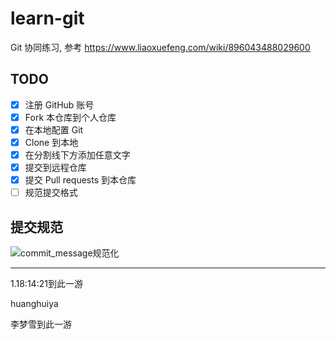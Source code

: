 # learn-git
Git 协同练习, 参考 https://www.liaoxuefeng.com/wiki/896043488029600

## TODO

- [X] 注册 GitHub 账号
- [X] Fork 本仓库到个人仓库
- [X] 在本地配置 Git
- [X] Clone 到本地
- [X] 在分割线下方添加任意文字
- [X] 提交到远程仓库
- [X] 提交 Pull requests 到本仓库
- [ ] 规范提交格式

## 提交规范

![commit_message规范化](https://user-images.githubusercontent.com/17352372/143428996-7d13bd13-9070-4570-9f7b-2fc17b0504a3.jpeg)

---

1.18:14:21到此一游

huanghuiya

李梦雪到此一游


